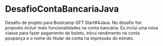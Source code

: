 
# DesafioContaBancariaJava
Desafio de projeto para Bootcamp GFT Start#4Java.
No desafio foir proposto incluir mais funcionalidades na conta bancária.
Eu inclui uma nova classe para fazer pagamento de boleto, inlcui rendimento na conta poupança e o nome do titular da conta na impressão do extrato.

